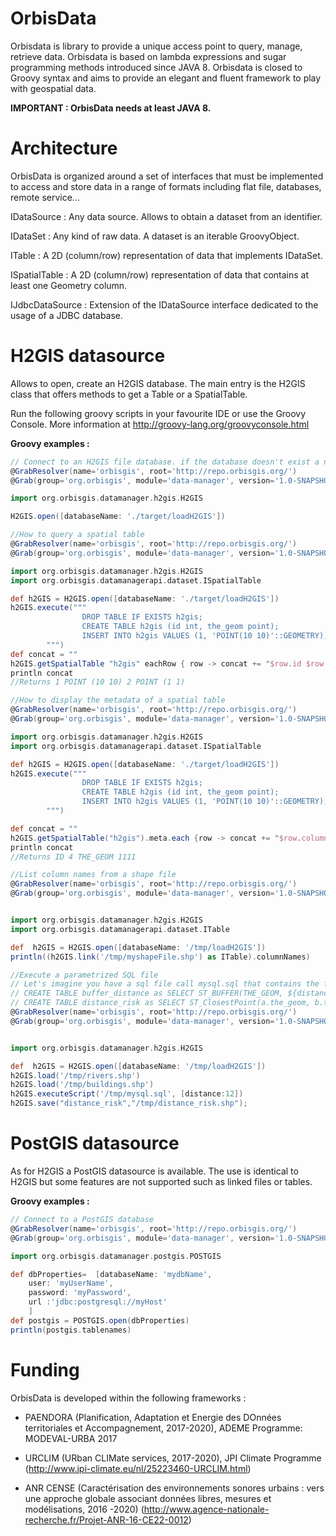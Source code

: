 # OrbisData
Orbisdata is library to provide a unique access point to query, manage, retrieve data.
Orbisdata is based on lambda expressions and sugar programming methods introduced since JAVA 8.
Orbisdata is closed to Groovy syntax and aims to provide an elegant and fluent framework to play with geospatial data.

**IMPORTANT :  OrbisData needs at least JAVA 8.**

# Architecture

OrbisData is organized around a set of interfaces that must be implemented to access and store data in a range of formats including flat file, databases, remote service...

IDataSource : Any data source. Allows to obtain a dataset from an identifier.

IDataSet : Any kind of raw data. A dataset is an iterable GroovyObject.

ITable : A 2D (column/row) representation of data that implements IDataSet. 

ISpatialTable : A 2D (column/row) representation of data that contains at least one Geometry column. 

IJdbcDataSource : Extension of the IDataSource interface dedicated to the usage of a JDBC database.


# H2GIS datasource

Allows to open, create an H2GIS database. The main entry is the H2GIS class that offers methods to get a Table or a SpatialTable.

Run the following groovy scripts in your favourite IDE or use the Groovy Console. More information at http://groovy-lang.org/groovyconsole.html


**Groovy examples :** 


```groovy
// Connect to an H2GIS file database. if the database doesn't exist a new one is created.
@GrabResolver(name='orbisgis', root='http://repo.orbisgis.org/')
@Grab(group='org.orbisgis', module='data-manager', version='1.0-SNAPSHOT')

import org.orbisgis.datamanager.h2gis.H2GIS

H2GIS.open([databaseName: './target/loadH2GIS'])
```

```groovy
//How to query a spatial table
@GrabResolver(name='orbisgis', root='http://repo.orbisgis.org/')
@Grab(group='org.orbisgis', module='data-manager', version='1.0-SNAPSHOT')

import org.orbisgis.datamanager.h2gis.H2GIS
import org.orbisgis.datamanagerapi.dataset.ISpatialTable

def h2GIS = H2GIS.open([databaseName: './target/loadH2GIS'])
h2GIS.execute("""
                DROP TABLE IF EXISTS h2gis;
                CREATE TABLE h2gis (id int, the_geom point);
                INSERT INTO h2gis VALUES (1, 'POINT(10 10)'::GEOMETRY), (2, 'POINT(1 1)'::GEOMETRY);
        """)
def concat = ""
h2GIS.getSpatialTable "h2gis" eachRow { row -> concat += "$row.id $row.the_geom\n" }
println concat
//Returns 1 POINT (10 10) 2 POINT (1 1)
```
```groovy
//How to display the metadata of a spatial table
@GrabResolver(name='orbisgis', root='http://repo.orbisgis.org/')
@Grab(group='org.orbisgis', module='data-manager', version='1.0-SNAPSHOT')

import org.orbisgis.datamanager.h2gis.H2GIS
import org.orbisgis.datamanagerapi.dataset.ISpatialTable

def h2GIS = H2GIS.open([databaseName: './target/loadH2GIS'])
h2GIS.execute("""
                DROP TABLE IF EXISTS h2gis;
                CREATE TABLE h2gis (id int, the_geom point);
                INSERT INTO h2gis VALUES (1, 'POINT(10 10)'::GEOMETRY), (2, 'POINT(1 1)'::GEOMETRY);
        """)

def concat = ""
h2GIS.getSpatialTable("h2gis").meta.each {row -> concat += "$row.columnLabel $row.columnType\n"}
println concat
//Returns ID 4 THE_GEOM 1111

```
```groovy
//List column names from a shape file
@GrabResolver(name='orbisgis', root='http://repo.orbisgis.org/')
@Grab(group='org.orbisgis', module='data-manager', version='1.0-SNAPSHOT')


import org.orbisgis.datamanager.h2gis.H2GIS
import org.orbisgis.datamanagerapi.dataset.ITable

def  h2GIS = H2GIS.open([databaseName: '/tmp/loadH2GIS'])
println((h2GIS.link('/tmp/myshapeFile.shp') as ITable).columnNames)

```

```groovy
//Execute a parametrized SQL file
// Let's imagine you have a sql file call mysql.sql that contains the following queries
// CREATE TABLE buffer_distance as SELECT ST_BUFFER(THE_GEOM, ${distance}) as the_geom FROM rivers;
// CREATE TABLE distance_risk as SELECT ST_ClosestPoint(a.the_geom, b.the_geom) as the_geom FROM buffer_distance as A, buildings as B WHERE ST_INTERSECTS(a.the_geom, b.the_geom);
@GrabResolver(name='orbisgis', root='http://repo.orbisgis.org/')
@Grab(group='org.orbisgis', module='data-manager', version='1.0-SNAPSHOT')


import org.orbisgis.datamanager.h2gis.H2GIS

def  h2GIS = H2GIS.open([databaseName: '/tmp/loadH2GIS'])
h2GIS.load('/tmp/rivers.shp')
h2GIS.load('/tmp/buildings.shp')
h2GIS.executeScript('/tmp/mysql.sql', [distance:12])
h2GIS.save("distance_risk","/tmp/distance_risk.shp");
```

# PostGIS datasource

As for H2GIS a PostGIS datasource is available. 
The use is identical to H2GIS but some features are not supported such as linked files or tables.

**Groovy examples :** 


```groovy
// Connect to a PostGIS database
@GrabResolver(name='orbisgis', root='http://repo.orbisgis.org/')
@Grab(group='org.orbisgis', module='data-manager', version='1.0-SNAPSHOT')

import org.orbisgis.datamanager.postgis.POSTGIS

def dbProperties=  [databaseName: 'mydbName',
    user: 'myUserName',
    password: 'myPassword',
    url :'jdbc:postgresql://myHost'
    ]
def postgis = POSTGIS.open(dbProperties)
println(postgis.tablenames)
```

# Funding

OrbisData is developed within the following frameworks :


* PAENDORA (Planification, Adaptation et Energie des DOnnées territoriales et Accompagnement, 2017-2020), ADEME Programme: MODEVAL-URBA 2017

* URCLIM  (URban CLIMate services, 2017-2020), JPI Climate Programme (http://www.jpi-climate.eu/nl/25223460-URCLIM.html)

* ANR CENSE (Caractérisation des environnements sonores urbains : vers une approche globale associant données libres, mesures et modélisations, 2016 -2020) (http://www.agence-nationale-recherche.fr/Projet-ANR-16-CE22-0012)

